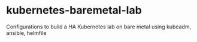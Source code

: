 # kubernetes-baremetal-lab
Configurations to build a HA Kubernetes lab on bare metal using kubeadm, ansible, helmfile
